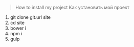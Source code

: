 > How to install my project
> Как установить мой проект

1. git clone git.url site
2. cd site
3. bower i
4. npm i
5. gulp